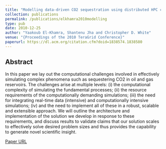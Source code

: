 ```yaml
---
title: "Modelling data-driven CO2 sequestration using distributed HPC cyberinfrastructure"
collection: publications
permalink: /publications/elkhamra2010modelling
type: pub
date: 2010-12-25
author: "Yaakoub El-Khamra, Shantenu Jha and Christopher D. White"
venue: "{Proceedings of the 2010 TeraGrid Conference}"
paperurl: https://dl.acm.org/citation.cfm?doid=1838574.1838580
---
```


## Abstract
In this paper we lay out the computational challenges involved in effectively 
simulating complex phenomena such as sequestering CO2 in oil and gas reservoirs. 
The challenges arise at multiple levels: (i) the computational complexity of 
simulating the fundamental processes; (ii) the resource requirements of the 
computationally demanding simulations; (iii) the need for integrating real-time 
data (intensive) and computationally intensive simulations; (iv) and the need to 
implement all of these in a robust, scalable and extensible approach. We will 
outline the architecture and implementation of the solution we develop in response 
to these requirements, and discuss results to validate claims that our solution 
scales to effectively solve desired problem sizes and thus provides the capability 
to generate novel scientific insight.

[Paper URL](https://dl.acm.org/citation.cfm?doid=1838574.1838580)
